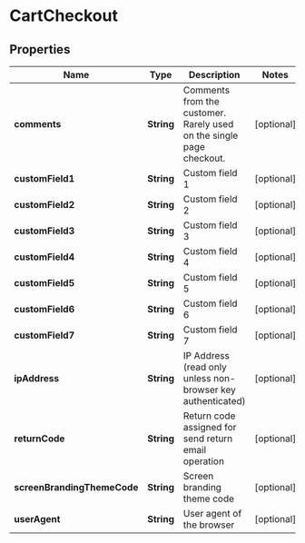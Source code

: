 
# CartCheckout

## Properties
Name | Type | Description | Notes
------------ | ------------- | ------------- | -------------
**comments** | **String** | Comments from the customer.  Rarely used on the single page checkout. |  [optional]
**customField1** | **String** | Custom field 1 |  [optional]
**customField2** | **String** | Custom field 2 |  [optional]
**customField3** | **String** | Custom field 3 |  [optional]
**customField4** | **String** | Custom field 4 |  [optional]
**customField5** | **String** | Custom field 5 |  [optional]
**customField6** | **String** | Custom field 6 |  [optional]
**customField7** | **String** | Custom field 7 |  [optional]
**ipAddress** | **String** | IP Address (read only unless non-browser key authenticated) |  [optional]
**returnCode** | **String** | Return code assigned for send return email operation |  [optional]
**screenBrandingThemeCode** | **String** | Screen branding theme code |  [optional]
**userAgent** | **String** | User agent of the browser |  [optional]



